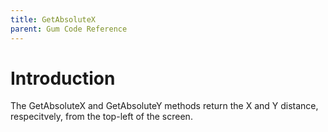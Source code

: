 ```yaml
---
title: GetAbsoluteX
parent: Gum Code Reference
---
```


# Introduction

The GetAbsoluteX and GetAbsoluteY methods return the X and Y distance, respecitvely, from the top-left of the screen.

